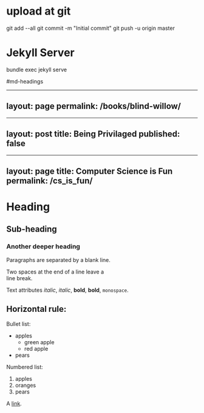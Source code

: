 
# upload at git

git add --all
git commit -m "Initial commit"
git push -u origin master


# Jekyll Server

bundle exec jekyll serve


#md-headings

---
layout: page
permalink: /books/blind-willow/
---

---
layout: post
title: Being Privilaged
published: false
---


---
layout: page
title: Computer Science is Fun
permalink: /cs_is_fun/
---








# Heading
## Sub-heading
### Another deeper heading
 
Paragraphs are separated
by a blank line.

Two spaces at the end of a line leave a  
line break.

Text attributes _italic_, *italic*, __bold__, **bold**, `monospace`.

Horizontal rule:
---

Bullet list:

  * apples
  	- green apple
  	- red apple
  * pears

Numbered list:

  1. apples
  2. oranges
  3. pears

A [link](http://example.com).





